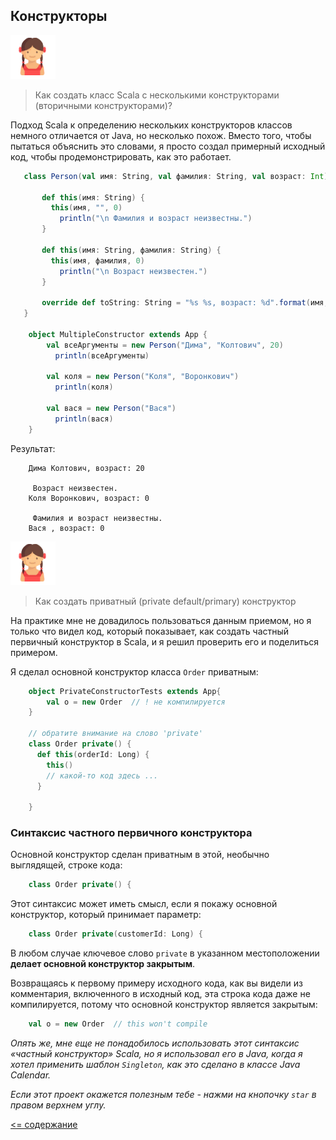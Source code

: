 ## Конструкторы

![alt text](https://github.com/steklopod/Functions/blob/master/src/main/resources/images/girl.png "GIRL")
>Как создать класс Scala с несколькими конструкторами (вторичными конструкторами)?

Подход Scala к определению нескольких конструкторов классов немного отличается от Java, но несколько похож. 
Вместо того, чтобы пытаться объяснить это словами, я просто создал примерный исходный код, чтобы продемонстрировать, как это работает.

<!-- code -->
```scala
   class Person(val имя: String, val фамилия: String, val возраст: Int) {
     
       def this(имя: String) {
         this(имя, "", 0)
           println("\n Фамилия и возраст неизвестны.")
       }
     
       def this(имя: String, фамилия: String) {
         this(имя, фамилия, 0)
           println("\n Возраст неизвестен.")
       }
     
       override def toString: String = "%s %s, возраст: %d".format(имя, фамилия, возраст)
   }
   
    object MultipleConstructor extends App {
        val всеАргументы = new Person("Дима", "Колтович", 20)
          println(всеАргументы)
        
        val коля = new Person("Коля", "Воронкович")
          println(коля)
        
        val вася = new Person("Вася")
          println(вася)
    }
```

Результат:

<!-- code -->
```text
    Дима Колтович, возраст: 20
    
     Возраст неизвестен.
    Коля Воронкович, возраст: 0
    
     Фамилия и возраст неизвестны.
    Вася , возраст: 0
```

![alt text](https://github.com/steklopod/Functions/blob/master/src/main/resources/images/girl.png "GIRL")
>Как создать приватный (private default/primary) конструктор

На практике мне не довадилось пользоваться данным приемом, но я только что видел код, который показывает, как создать 
частный первичный конструктор в Scala, и я решил проверить его и поделиться примером.

Я сделал основной конструктор класса `Order` приватным:

<!-- code -->
```scala
    object PrivateConstructorTests extends App{
        val o = new Order  // ! не компилируется
    }
    
    // обратите внимание на слово 'private'
    class Order private() {
      def this(orderId: Long) {
        this()
        // какой-то код здесь ...
      }  
      
    }
```

### Синтаксис частного первичного конструктора

Основной конструктор сделан приватным в этой, необычно выглядящей, строке кода:

<!-- code -->
```scala
    class Order private() {
```
Этот синтаксис может иметь смысл, если я покажу основной конструктор, который принимает параметр:

<!-- code -->
```scala
    class Order private(customerId: Long) {
```

В любом случае ключевое слово `private` в указанном местоположении **делает основной конструктор закрытым**.

Возвращаясь к первому примеру исходного кода, как вы видели из комментария, включенного в исходный код, эта строка 
кода даже не компилируется, потому что основной конструктор является закрытым:

<!-- code -->
```scala
    val o = new Order  // this won't compile
```

_Опять же, мне еще не понадобилось использовать этот синтаксис «частный конструктор» Scala, но я использовал его в Java, 
когда я хотел применить шаблон `Singleton`, как это сделано в классе Java Calendar._

_Если этот проект окажется полезным тебе - нажми на кнопочку `star` в правом верхнем углу._

[<= содержание](https://github.com/steklopod/Functions/blob/master/readme.md)